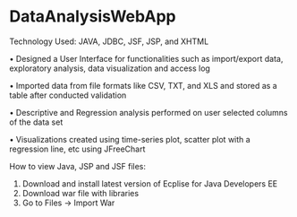 # DataAnalysisWebApp
Technology Used: JAVA, JDBC, JSF, JSP, and XHTML 

• Designed a User Interface for functionalities such as import/export data, exploratory analysis, data visualization and access log 

• Imported data from file formats like CSV, TXT, and XLS and stored as a table after conducted validation 

• Descriptive and Regression analysis performed on user selected columns of the data set 

• Visualizations created using time-series plot, scatter plot with a regression line, etc using JFreeChart

How to view Java, JSP and JSF files:
1. Download and install latest version of Ecplise for Java Developers EE
2. Download war file with libraries
3. Go to Files -> Import War
